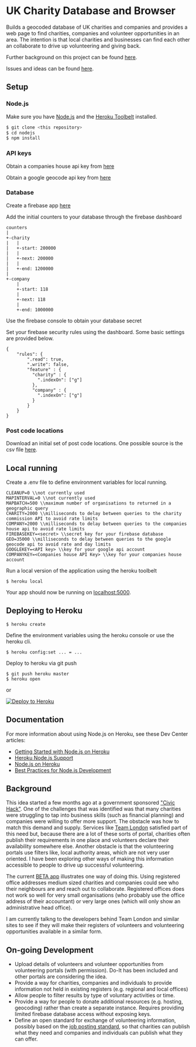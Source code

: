 # UK Charity Database and Browser

Builds a geocoded database of UK charities and companies and provides a web page to find charities, companies and volunteer opportunities in an area. The intention is that local charities and businesses can find each other an collaborate to drive up volunteering and giving back. 

Further background on this project can be found [here](#background).

Issues and ideas can be found [here](#on-going-development).

## Setup

### Node.js
Make sure you have [Node.js](http://nodejs.org/) and the [Heroku Toolbelt](https://toolbelt.heroku.com/) installed.
```sh
$ git clone <this repository>
$ cd nodejs
$ npm install
```
### API keys
Obtain a companies house api key from [here](https://developer.companieshouse.gov.uk/api/docs/index/gettingStarted.html)

Obtain a google geocode api key from [here](https://developers.google.com/maps/documentation/javascript/get-api-key)

### Database
Create a firebase app [here](https://firebase.google.com/)

Add the initial counters to your database through the firebase dashboard

```
counters
|
+-charity
|   |
|   +-start: 200000
|   |
|   +-next: 200000
|   |
|   +-end: 1200000
|
+-company
    |
    +-start: 118
    |
    +-next: 118
    |
    +-end: 1000000
```
Use the firebase console to obtain your database secret

Set your firebase security rules using the dashboard. Some basic settings are provided below.

```
{
    "rules": {
        ".read": true,
        ".write": false,
        "feature" : {
          "charity" : {
            ".indexOn": ["g"]
          },
          "company" : {
            ".indexOn": ["g"]
          }
        }
    }
}
```
### Post code locations
Download an initial set of post code locations. One possible source is the csv file [here](https://www.freemaptools.com/download-uk-postcode-lat-lng.htm).
## Local running
Create a .env file to define environment variables for local running.

```
CLEANUP=0 \\not currently used
MAPINTERVAL=0 \\not currently used
MAPBATCH=500 \\maximum number of organisations to returned in a geographic query
CHARITY=2000 \\milliseconds to delay between queries to the charity commission API to avoid rate limits
COMPANY=2000 \\milliseconds to delay between queries to the companies house api to avoid rate limits
FIREBASEKEY=<secret> \\secret key for your firebase database
GEO=35000 \\milliseconds to delay between queries to the google geocode api to avoid rate and day limits
GOOGLEKEY=<API key> \\key for your google api account
COMPANYKEY=<Companies house API Key> \\key for your companies house account
```
Run a local version of the application using the heroku toolbelt

```
$ heroku local
```

Your app should now be running on [localhost:5000](http://localhost:5000/).

## Deploying to Heroku

```
$ heroku create
```

Define the environment variables using the heroku console or use the heroku cli.

```
$ heroku config:set ... = ...
```

Deploy to heroku via git push

```
$ git push heroku master
$ heroku open
```
or

[![Deploy to Heroku](https://www.herokucdn.com/deploy/button.png)](https://heroku.com/deploy)

## Documentation

For more information about using Node.js on Heroku, see these Dev Center articles:

- [Getting Started with Node.js on Heroku](https://devcenter.heroku.com/articles/getting-started-with-nodejs)
- [Heroku Node.js Support](https://devcenter.heroku.com/articles/nodejs-support)
- [Node.js on Heroku](https://devcenter.heroku.com/categories/nodejs)
- [Best Practices for Node.js Development](https://devcenter.heroku.com/articles/node-best-practices)

## Background
This idea started a few months ago at a government sponsored ["Civic Hack"](https://www.gov.uk/government/news/cabinet-office-holds-the-first-ever-uk-job-hack). One of the challenges that was identified was that many charities were struggling to tap into business skills (such as financial planning) and companies were willing to offer more support. The obstacle was how to match this demand and supply. Services like [Team London](http://volunteerteam.london.gov.uk/) satisfied part of this need but, because there are a lot of these sorts of portal, charities often publish their requirements in one place and volunteers declare their availability somewhere else. Another obstacle is that the volunteering portals use filters like, local authority areas, which are not very user oriented. I have been exploring other ways of making this information accessible to people to drive up successful volunteering.

The current [BETA app](http://ukcharity.herokuapp.com) illustrates one way of doing this. Using registered office addresses medium sized charities and companies could see who their neighbours are and reach out to collaborate. Registered offices does not work so well for very small organisations (who probably use the office address of their accountant) or very large ones (which will only show an administrative head office).

I am currently talkng to the developers behind Team London and similar sites to see if they will make their registers of volunteers and volunteering opportunities available in a similar form.

## On-going Development
- Upload details of volunteers and volunteer opportunities from volunteering portals (with permission). Do-It has been included and other portals are considering the idea.
- Provide a way for charities, companies and individuals to provide information not held in existing registers (e.g. regional and local offices)
- Allow people to filter results by type of voluntary activities or time.
- Provide a way for people to donate additional resources (e.g. hosting, geocoding) rather than create a separate instance. Requires providing limited firebase database access without exposing keys.
- Define an open standard for exchange of volunteering information, possibly based on the [job posting standard](https://schema.org/JobPosting), so that charities can publish what they need and companies and individuals can publish what they can offer.
